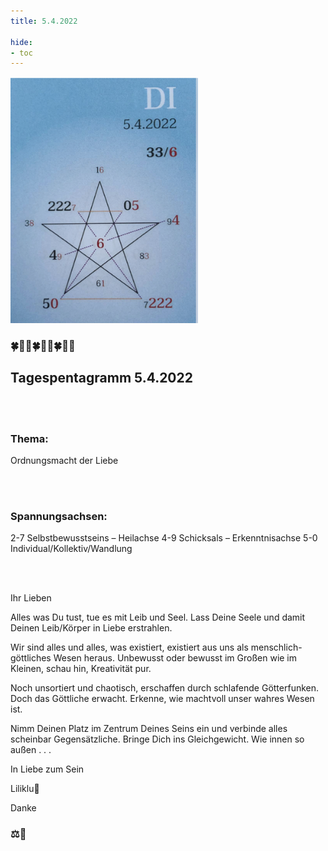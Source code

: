 ```yaml
---
title: 5.4.2022

hide:
- toc
---
```



<style>
img {
  width: 300px;
  max-width: 99%
}
</style>

![](/img/2022/2022-04-05.png)
### 🍀🦋💚🍀🦋💚🍀🦋💚
## **Tagespentagramm 5.4.2022**
<br><br>
### **Thema:**
Ordnungsmacht der Liebe

<br><br>
### **Spannungsachsen:**
2-7 Selbstbewusstseins – Heilachse
4-9 Schicksals – Erkenntnisachse
5-0 Individual/Kollektiv/Wandlung

<br><br>

Ihr Lieben

Alles was Du tust, tue es mit Leib und Seel. Lass Deine Seele und damit Deinen Leib/Körper in Liebe erstrahlen.

Wir sind alles und alles, was existiert, existiert aus uns als menschlich-göttliches Wesen heraus. Unbewusst oder bewusst im Großen wie im Kleinen, schau hin, Kreativität pur.

Noch unsortiert und chaotisch, erschaffen durch schlafende Götterfunken. Doch das Göttliche erwacht. Erkenne, wie machtvoll unser wahres Wesen ist.

Nimm Deinen Platz im Zentrum Deines Seins ein und verbinde alles scheinbar Gegensätzliche. Bringe Dich ins Gleichgewicht. Wie innen so außen .  .  .

In Liebe zum Sein

Liliklu🦋

Danke
### ⚖️🌟
